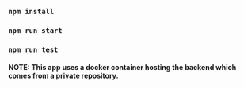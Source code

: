 ### `npm install`

### `npm run start`

### `npm run test`

#### NOTE: This app uses a docker container hosting the backend which comes from a private repository.
